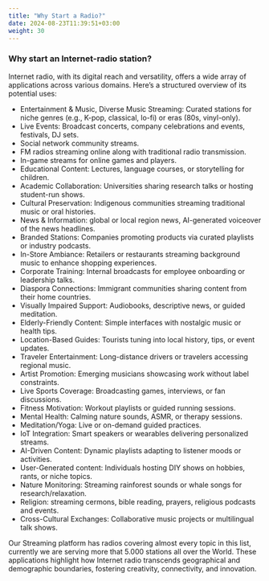 ```yaml
---
title: "Why Start a Radio?"
date: 2024-08-23T11:39:51+03:00
weight: 30
---
```


### Why start an Internet-radio station?


Internet radio, with its digital reach and versatility, offers a wide array of applications across various domains. Here’s a structured overview of its potential uses:


- Entertainment & Music, Diverse Music Streaming: Curated stations for niche genres (e.g., K-pop, classical, lo-fi) or eras (80s, vinyl-only).
- Live Events: Broadcast concerts, company celebrations and events, festivals, DJ sets.
- Social network community streams.
- FM radios streaming online along with traditional radio transmission.
- In-game streams for online games and players.
- Educational Content: Lectures, language courses, or storytelling for children.
- Academic Collaboration: Universities sharing research talks or hosting student-run shows.
- Cultural Preservation: Indigenous communities streaming traditional music or oral histories.
- News & Information: global or local region news, AI-generated voiceover of the news headlines.
- Branded Stations: Companies promoting products via curated playlists or industry podcasts.
- In-Store Ambiance: Retailers or restaurants streaming background music to enhance shopping experiences.
- Corporate Training: Internal broadcasts for employee onboarding or leadership talks.
- Diaspora Connections: Immigrant communities sharing content from their home countries.
- Visually Impaired Support: Audiobooks, descriptive news, or guided meditation.
- Elderly-Friendly Content: Simple interfaces with nostalgic music or health tips.
- Location-Based Guides: Tourists tuning into local history, tips, or event updates.
- Traveler Entertainment: Long-distance drivers or travelers accessing regional music.
- Artist Promotion: Emerging musicians showcasing work without label constraints.
- Live Sports Coverage: Broadcasting games, interviews, or fan discussions.
- Fitness Motivation: Workout playlists or guided running sessions.
- Mental Health: Calming nature sounds, ASMR, or therapy sessions.
- Meditation/Yoga: Live or on-demand guided practices.
- IoT Integration: Smart speakers or wearables delivering personalized streams.
- AI-Driven Content: Dynamic playlists adapting to listener moods or activities.
- User-Generated content: Individuals hosting DIY shows on hobbies, rants, or niche topics.
- Nature Monitoring: Streaming rainforest sounds or whale songs for research/relaxation.
- Religion: streaming cermons, bible reading, prayers, religious podcasts and events.
- Cross-Cultural Exchanges: Collaborative music projects or multilingual talk shows.


Our Streaming platform has radios covering almost every topic in this list, currently we are serving more that 5.000 stations all over the World. These applications highlight how Internet radio transcends geographical and demographic boundaries, fostering creativity, connectivity, and innovation.

